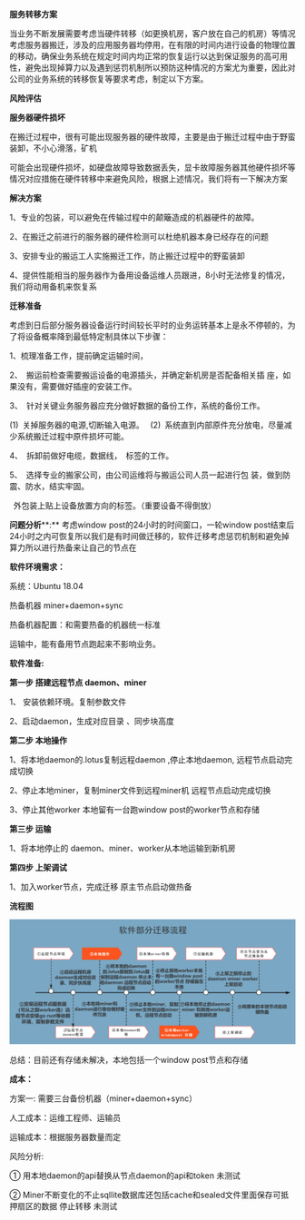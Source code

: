 **服务转移方案**

当业务不断发展需要考虑当硬件转移（如更换机房，客户放在自己的机房）等情况考虑服务器搬迁，涉及的应用服务器均停用，在有限的时间内进行设备的物理位置的移动，确保业务系统在规定时间内均正常的恢复运行以达到保证服务的高可用性，避免出现掉算力以及遇到惩罚机制所以预防这种情况的方案尤为重要，因此对公司的业务系统的转移恢复等要求考虑，制定以下方案。

**风险评估**

**服务器硬件损坏**

在搬迁过程中，很有可能出现服务器的硬件故障，主要是由于搬迁过程中由于野蛮装卸，不小心滑落，矿机

可能会出现硬件损坏，如硬盘故障导致数据丢失，显卡故障服务器其他硬件损坏等情况对应措施在硬件转移中来避免风险，根据上述情况，我们将有一下解决方案

**解决方案**

1、专业的包装，可以避免在传输过程中的颠簸造成的机器硬件的故障。

2、在搬迁之前进行的服务器的硬件检测可以杜绝机器本身已经存在的问题

3、安排专业的搬运工人实施搬迁工作，防止搬迁过程中的野蛮装卸

4、提供性能相当的服务器作为备用设备运维人员跟进，8小时无法修复的情况，我们将动用备机来恢复系

**迁移准备**

考虑到日后部分服务器设备运行时间较长平时的业务运转基本上是永不停顿的，为了将设备概率降到最低特定制具体以下步骤：

1、梳理准备工作，提前确定运输时间，

2、 搬运前检查需要搬运设备的电源插头，并确定新机房是否配备相关插 座，如果没有，需要做好插座的安装工作。   

3、 针对关键业务服务器应充分做好数据的备份工作，系统的备份工作。  

(1) 关掉服务器的电源,切断输入电源。  (2) 系统直到内部原件充分放电，尽量减少系统搬迁过程中原件损坏可能。  

4、 拆卸前做好电缆，数据线， 标签的工作。 

5、 选择专业的搬家公司，由公司运维将与搬运公司人员一起进行包 装，做到防震、防水，结实牢固。 

 外包装上贴上设备放置方向的标签。（重要设备不得倒放） 

**问题分析****:** 考虑window post的24小时的时间窗口，一轮window post结束后24小时之内可恢复所以我们是有时间做迁移的，软件迁移考虑惩罚机制和避免掉算力所以进行热备来让自己的节点在

**软件环境需求：** 

系统：Ubuntu 18.04

热备机器 miner+daemon+sync

热备机器配置：和需要热备的机器统一标准

运输中，能有备用节点跑起来不影响业务。

**软件准备:**

**第一步 搭建远程节点 daemon、miner**

1、 安装依赖环境。复制参数文件

2、启动daemon，生成对应目录 、同步块高度

**第二步 本地操作**

1、将本地daemon的.lotus复制远程daemon ,停止本地daemon, 远程节点启动完成切换

2、停止本地miner，复制miner文件到远程miner机 远程节点启动完成切换

3、停止其他worker 本地留有一台跑window post的worker节点和存储

**第三步 运输**

1、将本地停止的 daemon、miner、worker从本地运输到新机房

**第四步 上架调试**

1、加入worker节点，完成迁移 原主节点启动做热备

**流程图**  

![](https://github.com/ygt666/ygttest/blob/master/picture/aaa.png)

总结：目前还有存储未解决，本地包括一个window post节点和存储

**成本：**

方案一: 需要三台备份机器（miner+daemon+sync）

人工成本：运维工程师、运输员

运输成本：根据服务器数量而定

风险分析:

① 用本地daemon的api替换从节点daemon的api和token 未测试

② Miner不断变化的不止sqllite数据库还包括cache和sealed文件里面保存可抵押扇区的数据 停止转移 未测试
